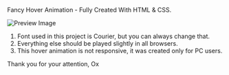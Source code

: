 Fancy Hover Animation - Fully Created With HTML & CSS.

![Preview Image](hover-animation-html-css](https://github.com/Okultix/hover-animation-html-css/tree/main)/image1.png)

1. Font used in this project is Courier, but you can always change that.
2. Everything else should be played slightly in all browsers.
3. This hover animation is not responsive, it was created only for PC users.

Thank you for your attention,
Ox
